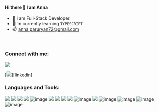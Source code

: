 
#### Hi there 👋 I am Anna

- 🔭 I am Full-Stack Developer.
- 🌱I’m currently learning `` TYPESCRIPT ``
- 📫 anna.paruryan72@gmail.com

<br/>
 
### Connect with me:
[![](https://img.icons8.com/officel/48/000000/open-resume.png)][resume]

[![](https://img.icons8.com/dusk/50/000000/linkedin--v2.png"width="30px")][linkedin]

### Languages and Tools:

[![](https://img.icons8.com/color/48/000000/html-5--v1.png)]()
[![](https://img.icons8.com/color/48/000000/css3.png)]()
[![](https://img.icons8.com/color/48/000000/javascript--v1.png)]()
[![](https://img.icons8.com/color/50/000000/react-native.png)]()
![image](https://user-images.githubusercontent.com/71427017/179968261-8f703077-0687-419d-9af9-9453b9ae0dd9.png)
[![](https://user-images.githubusercontent.com/71427017/151047608-eded7d56-dba2-4376-9ecd-69eb989da321.png)]()
[![](https://user-images.githubusercontent.com/71427017/151046937-20bad4f8-ff6a-4ed0-921e-26fea6f04cee.png)]()
[![](https://user-images.githubusercontent.com/71427017/151048309-de7b2e3a-309a-4db5-9294-8bd86e1311f1.png)]()
[![](https://img.icons8.com/external-tal-revivo-color-tal-revivo/48/000000/external-sass-a-style-sheet-professional-grade-css-extension-language-logo-color-tal-revivo.png)]()
![image](https://user-images.githubusercontent.com/71427017/166232630-18579c5d-09c9-4bfe-9363-b121271d6a77.png)
[![](https://img.icons8.com/color/48/000000/bootstrap.png)]()
![image](https://user-images.githubusercontent.com/71427017/166156375-729b2b65-2e68-4100-aab6-ebe0b992cc23.png)
![image](https://user-images.githubusercontent.com/71427017/168418395-1427cc24-83e0-4757-98bb-533ae8ed2973.png)
![image](https://user-images.githubusercontent.com/71427017/187023740-9852a793-2c41-490f-9d2b-9f0646ec8066.png)
![image](https://user-images.githubusercontent.com/71427017/187643573-a47f2000-5a4b-4ebd-b265-b946f1e43e7a.png)
















[linkedin]:https://www.linkedin.com/in/anna-paruryan-b2455122b/
[resume]:https://drive.google.com/file/d/1jNna_N0sUnQN6PbLekAXY0os4WLwVlZM/view?usp=share_link



